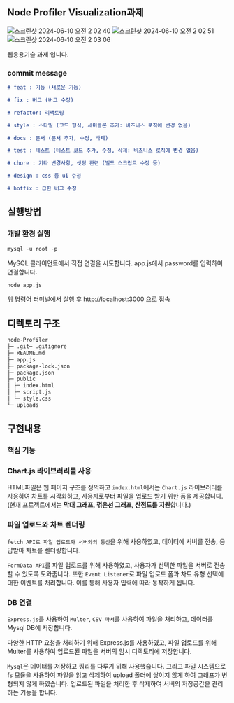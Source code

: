 ## Node **Profiler** Visualization과제

![스크린샷 2024-06-10 오전 2 02 40](https://github.com/yura0302/node-Profiler/assets/97827316/45ff46fe-179c-4218-826b-c18e5a083bb7)
![스크린샷 2024-06-10 오전 2 02 51](https://github.com/yura0302/node-Profiler/assets/97827316/67228dd8-8f9a-4595-9b93-6d6d3c4c7821)
![스크린샷 2024-06-10 오전 2 03 06](https://github.com/yura0302/node-Profiler/assets/97827316/b536a6d0-c4e6-4e8c-940c-3d8132e70f32)

웹응용기술 과제 입니다.

### commit message

```markdown
# feat : 기능 (새로운 기능)

# fix : 버그 (버그 수정)

# refactor: 리팩토링

# style : 스타일 (코드 형식, 세미콜론 추가: 비즈니스 로직에 변경 없음)

# docs : 문서 (문서 추가, 수정, 삭제)

# test : 테스트 (테스트 코드 추가, 수정, 삭제: 비즈니스 로직에 변경 없음)

# chore : 기타 변경사항, 셋팅 관련 (빌드 스크립트 수정 등)

# design : css 등 ui 수정

# hotfix : 급한 버그 수정
```

## 실행방법

### 개발 환경 실행

```c
mysql -u root -p
```

MySQL 클라이언트에서 직접 연결을 시도합니다.
app.js에서 password를 입력하여 연결합니다. 

```c
node app.js
```
위 명령어 터미널에서 실행 후 http://localhost:3000 으로 접속

## 디렉토리 구조

```markdown
node-Profiler
├─ .git─ .gitignore
├─ README.md
├─ app.js
├─ package-lock.json
├─ package.json
├─ public
│ ├─ index.html
│ ├─ script.js
│ └─ style.css
└─ uploads
```

## 구현내용

### 핵심 기능

### Chart.js 라이브러리를 사용

HTML파일은 웹 페이지 구조를 정의하고 `index.html`에서는 `Chart.js` 라이브러리를 사용하여 차트를 시각화하고, 사용자로부터 파일을 업로드 받기 위한 폼을 제공합니다. (현재 프로젝트에서는 **막대 그래프, 꺾은선 그래프, 산점도를 지원**합니다.)

### 파일 업로드와 차트 렌더링

`fetch API로 파일 업로드와 서버와의 통신`을 위해 사용하였고, 데이터에 서버를 전송, 응답받아 차트를 렌더링합니다.

`FormData API`를 파일 업로드를 위해 사용하였고, 사용자가 선택한 파일을 서버로 전송할 수 있도록 도와줍니다. 또한 `Event Listener`로 파일 업로드 폼과 차트 유형 선택에 대한 이벤트를 처리합니다. 이를 통해 사용자 입력에 따라 동작하게 됩니다.

### DB 연결

`Express.js`를 사용하여 `Multer`, `CSV 파서`를 사용하여 파일을 처리하고, 데이터를 Mysql DB에 저장합니다.

다양한 HTTP 요청을 처리하기 위해 Express.js를 사용하였고, 파일 업로드를 위해 Multer를 사용하여 업로드된 파일을 서버의 임시 디렉토리에 저장합니다.

`Mysql`은 데이터를 저장하고 쿼리를 다루기 위해 사용했습니다. 그리고 파일 시스템으로 fs 모듈을 사용하여 파일을 읽고 삭제하여 upload 폴더에 쌓이지 않게 하여 그래프가 변형되지 않게 하였습니다. 업로드된 파일을 처리한 후 삭제하여 서버의 저장공간을 관리하는 기능을 합니다.
